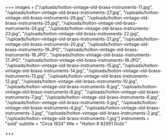 +++
images = ["/uploads/holton-vintage-old-brass-instruments-11.jpg", "/uploads/holton-vintage-old-brass-instruments-27.jpg", "/uploads/holton-vintage-old-brass-instruments-26.jpg", "/uploads/holton-vintage-old-brass-instruments-25.jpg", "/uploads/holton-vintage-old-brass-instruments-24.jpg", "/uploads/holton-vintage-old-brass-instruments-23.jpg", "/uploads/holton-vintage-old-brass-instruments-22.jpg", "/uploads/holton-vintage-old-brass-instruments-21.jpg", "/uploads/holton-vintage-old-brass-instruments-20.jpg", "/uploads/holton-vintage-old-brass-instruments-19.JPG", "/uploads/holton-vintage-old-brass-instruments-18.JPG", "/uploads/holton-vintage-old-brass-instruments-17.JPG", "/uploads/holton-vintage-old-brass-instruments-16.JPG", "/uploads/holton-vintage-old-brass-instruments-15.jpg", "/uploads/holton-vintage-old-brass-instruments-14.jpg", "/uploads/holton-vintage-old-brass-instruments-13.jpg", "/uploads/holton-vintage-old-brass-instruments-12.jpg", "/uploads/holton-vintage-old-brass-instruments-10.jpg", "/uploads/holton-vintage-old-brass-instruments-9.jpg", "/uploads/holton-vintage-old-brass-instruments-8.jpg", "/uploads/holton-vintage-old-brass-instruments-7.jpg", "/uploads/holton-vintage-old-brass-instruments-6.jpg", "/uploads/holton-vintage-old-brass-instruments-5.jpg", "/uploads/holton-vintage-old-brass-instruments-4.jpg", "/uploads/holton-vintage-old-brass-instruments-3.jpg", "/uploads/holton-vintage-old-brass-instruments-2.jpg", "/uploads/holton-vintage-old-brass-instruments-1.jpg"]
instruments = "sold"
subtitle = "Circa 1924"
title = "Holton # 82951 Gold "

+++
